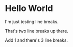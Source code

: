 # Hello World

I'm just testing line breaks.


That's two line breaks up there.



Add 1 and there's 3 line breaks.
